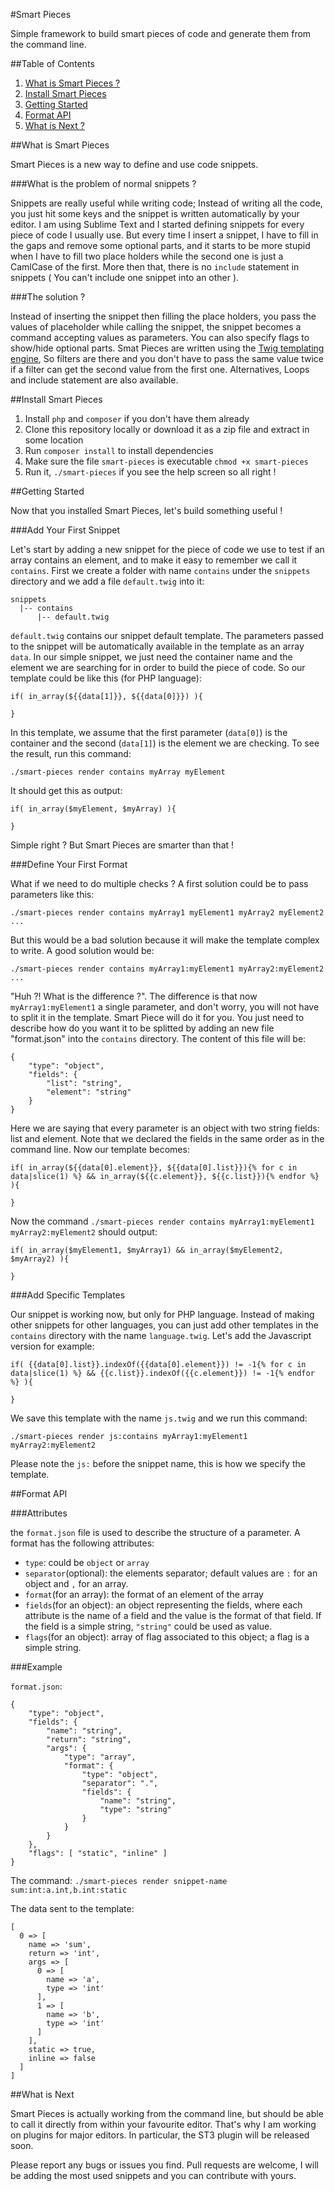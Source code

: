 #Smart Pieces

Simple framework to build smart pieces of code and generate them from the command line.

##Table of Contents

1. [What is Smart Pieces ?](#what-is-smart-pieces)
2. [Install Smart Pieces](#install-smart-pieces)
3. [Getting Started](#getting-started)
4. [Format API](#format-api)
5. [What is Next ?](#what-is-next)

##What is Smart Pieces

Smart Pieces is a new way to define and use code snippets.

###What is the problem of normal snippets ?

Snippets are really useful while writing code; Instead of writing all the code, you just hit some keys and the snippet is written automatically by your editor. I am using Sublime Text and I started defining snippets for every piece of code I usually use. But every time I insert a snippet, I have to fill in the gaps and remove some optional parts, and it starts to be more stupid when I have to fill two place holders while the second one is just a CamlCase of the first. More then that, there is no `include` statement in snippets ( You can't include one snippet into an other ).

###The solution ?

Instead of inserting the snippet then filling the place holders, you pass the values of placeholder while calling the snippet, the snippet becomes a command accepting values as parameters. You can also specify flags to show/hide optional parts. Smat Pieces are written using the [Twig templating engine](http://twig.sensiolabs.org/), So filters are there and you don't have to pass the same value twice if a filter can get the second value from the first one. Alternatives, Loops and include statement are also available.

##Install Smart Pieces

1. Install `php` and `composer` if you don't have them already
2. Clone this repository locally or download it as a zip file and extract in some location
3. Run `composer install` to install dependencies
4. Make sure the file `smart-pieces` is executable `chmod +x smart-pieces`
5. Run it, `./smart-pieces` if you see the help screen so all right !

##Getting Started

Now that you installed Smart Pieces, let's build something useful !

###Add Your First Snippet

Let's start by adding a new snippet for the piece of code we use to test if an array contains an element, and to make it easy to remember we call it `contains`. First we create a folder with name `contains` under the `snippets` directory and we add a file `default.twig` into it:

    snippets
      |-- contains
          |-- default.twig

`default.twig` contains our snippet default template. The parameters passed to the snippet will be automatically available in the template as an array `data`. In our simple snippet, we just need the container name and the element we are searching for in order to build the piece of code. So our template could be like this (for PHP language):

    if( in_array(${{data[1]}}, ${{data[0]}}) ){
       
    }

In this template, we assume that the first parameter (`data[0]`) is the container and the second (`data[1]`) is the element we are checking. To see the result, run this command:

`./smart-pieces render contains myArray myElement`

It should get this as output:

    if( in_array($myElement, $myArray) ){
       
    }

Simple right ? But Smart Pieces are smarter than that !

###Define Your First Format

What if we need to do multiple checks ? A first solution could be to pass parameters like this:

`./smart-pieces render contains myArray1 myElement1 myArray2 myElement2 ...`

But this would be a bad solution because it will make the template complex to write. A good solution would be:

`./smart-pieces render contains myArray1:myElement1 myArray2:myElement2 ...`

"Huh ?! What is the difference ?". The difference is that now `myArray1:myElement1` a single parameter, and don't worry, you will not have to split it in the template. Smart Piece will do it for you. You just need to describe how do you want it to be splitted by adding an new file "format.json" into the `contains` directory. The content of this file will be:

    {
        "type": "object",
        "fields": {
            "list": "string",
            "element": "string"
        }
    }

Here we are saying that every parameter is an object with two string fields: list and element. Note that we declared the fields in the same order as in the command line. Now our template becomes:

    if( in_array(${{data[0].element}}, ${{data[0].list}}){% for c in data|slice(1) %} && in_array(${{c.element}}, ${{c.list}}){% endfor %} ){
       
    }

Now the command `./smart-pieces render contains myArray1:myElement1 myArray2:myElement2` should output:

    if( in_array($myElement1, $myArray1) && in_array($myElement2, $myArray2) ){
       
    }

###Add Specific Templates

Our snippet is working now, but only for PHP language. Instead of making other snippets for other languages, you can just add other templates in the `contains` directory with the name `language.twig`. Let's add the Javascript version for example:

    if( {{data[0].list}}.indexOf({{data[0].element}}) != -1{% for c in data|slice(1) %} && {{c.list}}.indexOf({{c.element}}) != -1{% endfor %} ){
       
    }

We save this template with the name `js.twig` and we run this command:

`./smart-pieces render js:contains myArray1:myElement1 myArray2:myElement2`

Please note the `js:` before the snippet name, this is how we specify the template.

##Format API

###Attributes

the `format.json` file is used to describe the structure of a parameter. A format has the following attributes:

- `type`: could be `object` or `array`
- `separator`(optional): the elements separator; default values are `:` for an object and `,` for an array.
- `format`(for an array): the format of an element of the array
- `fields`(for an object): an object representing the fields, where each attribute is the name of a field and the value is the format of that field. If the field is a simple string, `"string"` could be used as value.
- `flags`(for an object): array of flag associated to this object; a flag is a simple string.

###Example

`format.json`:

    {
        "type": "object",
        "fields": {
            "name": "string",
            "return": "string",
            "args": {
                "type": "array",
                "format": {
                    "type": "object",
                    "separator": ".",
                    "fields": {
                        "name": "string",
                        "type": "string"
                    }
                }
            }
        },
        "flags": [ "static", "inline" ]
    }

The command: `./smart-pieces render snippet-name sum:int:a.int,b.int:static`

The data sent to the template:

    [
      0 => [
        name => 'sum',
        return => 'int',
        args => [
          0 => [
            name => 'a',
            type => 'int'
          ],
          1 => [
            name => 'b',
            type => 'int'
          ]
        ],
        static => true,
        inline => false
      ]
    ]

##What is Next

Smart Pieces is actually working from the command line, but should be able to call it directly from within your favourite editor. That's why I am working on plugins for major editors. In particular, the ST3 plugin will be released soon.

Please report any bugs or issues you find. Pull requests are welcome, I will be adding the most used snippets and you can contribute with yours.
